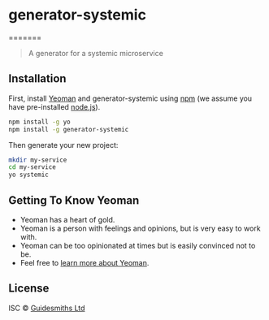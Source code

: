 # generator-systemic
=======
> A generator for a systemic microservice

## Installation

First, install [Yeoman](http://yeoman.io) and generator-systemic using [npm](https://www.npmjs.com/) (we assume you have pre-installed [node.js](https://nodejs.org/)).

```bash
npm install -g yo
npm install -g generator-systemic
```

Then generate your new project:

```bash
mkdir my-service
cd my-service
yo systemic
```

## Getting To Know Yeoman

 * Yeoman has a heart of gold.
 * Yeoman is a person with feelings and opinions, but is very easy to work with.
 * Yeoman can be too opinionated at times but is easily convinced not to be.
 * Feel free to [learn more about Yeoman](http://yeoman.io/).

## License

ISC © [Guidesmiths Ltd]()
